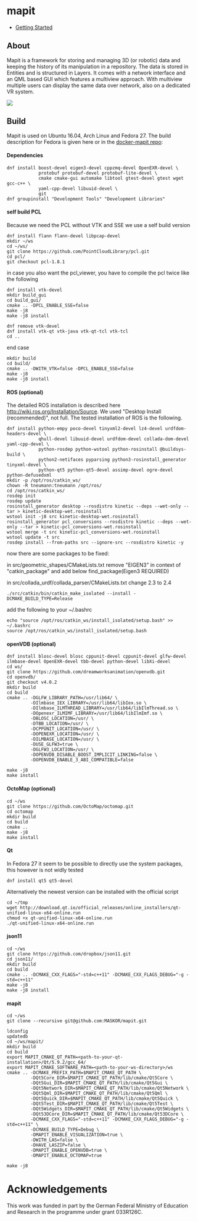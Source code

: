 # mapit

* [Getting Started](https://maskor.github.io/mapit/)


## About

Mapit is a framework for storing and managing 3D (or robotic) data and keeping the history of its manipulation in a repository.
The data is stored in Entities and is structured in Layers.
It comes with a network interface and an QML based GUI which features a multiview approach.
With multiview multiple users can display the same data over network, also on a dedicated VR system. 

<a href="https://maskor.github.io/mapit/" target="_blank"> ![](./docs/images/mapit_with_nodegraph.jpg) </a>


## Build

Mapit is used on Ubuntu 16.04, Arch Linux and Fedora 27.
The build description for Fedora is given here or in the [docker-mapit repo](https://github.com/MASKOR/docker-mapit):

#### Dependencies

    dnf install boost-devel eigen3-devel cppzmq-devel OpenEXR-devel \
                protobuf protobuf-devel protobuf-lite-devel \
                cmake cmake-gui automake libtool gtest-devel gtest wget gcc-c++ \
                yaml-cpp-devel libuuid-devel \
                git
    dnf groupinstall "Development Tools" "Development Libraries"

#### self build PCL

Because we need the PCL without VTK and SSE we use a self build version

    dnf install flann flann-devel libpcap-devel
    mkdir ~/ws
    cd ~/ws/
    git clone https://github.com/PointCloudLibrary/pcl.git
    cd pcl/
    git checkout pcl-1.8.1

in case you also want the pcl_viewer, you have to compile the pcl twice like the following

    dnf install vtk-devel
    mkdir build_gui
    cd build_gui/
    cmake .. -DPCL_ENABLE_SSE=false
    make -j8
    make -j8 install

    dnf remove vtk-devel
    dnf install vtk-qt vtk-java vtk-qt-tcl vtk-tcl
    cd ..

end case

    mkdir build
    cd build/
    cmake .. -DWITH_VTK=false -DPCL_ENABLE_SSE=false
    make -j8
    make -j8 install

#### ROS (optional)

The detailed ROS installation is described here http://wiki.ros.org/Installation/Source.
We used "Desktop Install (recommended)", not full.
The tested installation of ROS is the following.

    dnf install python-empy poco-devel tinyxml2-devel lz4-devel urdfdom-headers-devel \
                qhull-devel libuuid-devel urdfdom-devel collada-dom-devel yaml-cpp-devel \
                python-rosdep python-wstool python-rosinstall @buildsys-build \
                python2-netifaces pyparsing python3-rosinstall_generator tinyxml-devel \
                python-qt5 python-qt5-devel assimp-devel ogre-devel python-defusedxml
    mkdir -p /opt/ros/catkin_ws/
    chown -R tneumann:tneumann /opt/ros/
    cd /opt/ros/catkin_ws/
    rosdep init
    rosdep update
    rosinstall_generator desktop --rosdistro kinetic --deps --wet-only --tar > kinetic-desktop-wet.rosinstall
    wstool init -j8 src kinetic-desktop-wet.rosinstall
    rosinstall_generator pcl_conversions --rosdistro kinetic --deps --wet-only --tar > kinetic-pcl_conversions-wet.rosinstall
    wstool merge -t src kinetic-pcl_conversions-wet.rosinstall
    wstool update -t src
    rosdep install --from-paths src --ignore-src --rosdistro kinetic -y

now there are some packages to be fixed:

in src/geometric_shapes/CMakeLists.txt remove "EIGEN3" in context of "catkin_package" and add below
find_package(Eigen3 REQUIRED)

in src/collada_urdf/collada_parser/CMakeLists.txt change 2.3 to 2.4

    ./src/catkin/bin/catkin_make_isolated --install -DCMAKE_BUILD_TYPE=Release

add the following to your ~/.bashrc

    echo "source /opt/ros/catkin_ws/install_isolated/setup.bash" >> ~/.bashrc
    source /opt/ros/catkin_ws/install_isolated/setup.bash


#### openVDB (optional)

    dnf install blosc-devel blosc cppunit-devel cppunit-devel glfw-devel ilmbase-devel OpenEXR-devel tbb-devel python-devel libXi-devel
    cd ws/
    git clone https://github.com/dreamworksanimation/openvdb.git
    cd openvdb/
    git checkout v4.0.2
    mkdir build
    cd build
    cmake .. -DGLFW_LIBRARY_PATH=/usr/lib64/ \
             -DIlmbase_IEX_LIBRARY=/usr/lib64/libIex.so \
             -DIlmbase_ILMTHREAD_LIBRARY=/usr/lib64/libIlmThread.so \
             -DOpenexr_ILMIMF_LIBRARY=/usr/lib64/libIlmImf.so \
             -DBLOSC_LOCATION=/usr/ \
             -DTBB_LOCATION=/usr/ \
             -DCPPUNIT_LOCATION=/usr/ \
             -DOPENEXR_LOCATION=/usr/ \
             -DILMBASE_LOCATION=/usr/ \
             -DUSE_GLFW3=true \
             -DGLFW3_LOCATION=/usr/ \
             -DOPENVDB_DISABLE_BOOST_IMPLICIT_LINKING=false \
             -DOPENVDB_ENABLE_3_ABI_COMPATIBLE=false
    
    make -j8
    make install

#### OctoMap (optional)

    cd ~/ws
    git clone https://github.com/OctoMap/octomap.git
    cd octomap
    mkdir build
    cd build
    cmake ..
    make -j8
    make install

#### Qt

In Fedora 27 it seem to be possible to directly use the system packages, this however is not widly tested

    dnf install qt5 qt5-devel

Alternatively the newest version can be installed with the official script

    cd ~/tmp
    wget http://download.qt.io/official_releases/online_installers/qt-unified-linux-x64-online.run
    chmod +x qt-unified-linux-x64-online.run
    ./qt-unified-linux-x64-online.run

#### json11

    cd ~/ws
    git clone https://github.com/dropbox/json11.git
    cd json11/
    mkdir build
    cd build
    cmake .. -DCMAKE_CXX_FLAGS="-std=c++11" -DCMAKE_CXX_FLAGS_DEBUG="-g -std=c++11" 
    make -j8
    make -j8 install

#### mapit

    cd ~/ws
    git clone --recursive git@github.com:MASKOR/mapit.git
    
    ldconfig
    updatedb
    cd ~/ws/mapit/
    mkdir build
    cd build
    export MAPIT_CMAKE_QT_PATH=<path-to-your-qt-installation>/Qt/5.9.2/gcc_64/
    export MAPIT_CMAKE_SOFTWARE_PATH=<path-to-your-ws-directory>/ws
    cmake .. -DCMAKE_PREFIX_PATH=$MAPIT_CMAKE_QT_PATH \
             -DQt5Core_DIR=$MAPIT_CMAKE_QT_PATH/lib/cmake/Qt5Core \
             -DQt5Gui_DIR=$MAPIT_CMAKE_QT_PATH/lib/cmake/Qt5Gui \
             -DQt5Network_DIR=$MAPIT_CMAKE_QT_PATH/lib/cmake/Qt5Network \
             -DQt5Qml_DIR=$MAPIT_CMAKE_QT_PATH/lib/cmake/Qt5Qml \
             -DQt5Quick_DIR=$MAPIT_CMAKE_QT_PATH/lib/cmake/Qt5Quick \
             -DQt5Test_DIR=$MAPIT_CMAKE_QT_PATH/lib/cmake/Qt5Test \
             -DQt5Widgets_DIR=$MAPIT_CMAKE_QT_PATH/lib/cmake/Qt5Widgets \
             -DQt53DCore_DIR=$MAPIT_CMAKE_QT_PATH/lib/cmake/Qt53DCore \
             -DCMAKE_CXX_FLAGS="-std=c++11" -DCMAKE_CXX_FLAGS_DEBUG="-g -std=c++11" \
             -DCMAKE_BUILD_TYPE=Debug \
             -DMAPIT_ENABLE_VISUALIZATION=true \
             -DWITH_LAS=false \
             -DHAVE_LASZIP=false \
             -DMAPIT_ENABLE_OPENVDB=true \
             -DMAPIT_ENABLE_OCTOMAP=true
    
    make -j8


Acknowledgements
================

This work was funded in part by the German Federal Ministry of Education and
Research in the programme under grant 033R126C.
